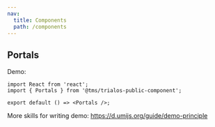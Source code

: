 ```yaml
---
nav:
  title: Components
  path: /components
---
```


## Portals

Demo:

```tsx
import React from 'react';
import { Portals } from '@tms/trialos-public-component';

export default () => <Portals />;
```

More skills for writing demo: https://d.umijs.org/guide/demo-principle
